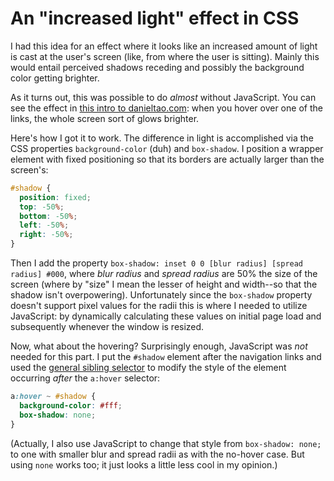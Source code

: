 An "increased light" effect in CSS
==================================

I had this idea for an effect where it looks like an increased amount of light is cast at the user's screen (like, from where the user is sitting). Mainly this would entail perceived shadows receding and possibly the background color getting brighter.

As it turns out, this was possible to do *almost* without JavaScript. You can see the effect in [this intro to danieltao.com](/intros/shadow): when you hover over one of the links, the whole screen sort of glows brighter.

Here's how I got it to work. The difference in light is accomplished via the CSS properties `background-color` (duh) and `box-shadow`. I position a wrapper element with fixed positioning so that its borders are actually larger than the screen's:

```css
#shadow {
  position: fixed;
  top: -50%;
  bottom: -50%;
  left: -50%;
  right: -50%;
}
```

Then I add the property `box-shadow: inset 0 0 [blur radius] [spread radius] #000`, where *blur radius* and *spread radius* are 50% the size of the screen (where by "size" I mean the lesser of height and width--so that the shadow isn't overpowering). Unfortunately since the `box-shadow` property doesn't support pixel values for the radii this is where I needed to utilize JavaScript: by dynamically calculating these values on initial page load and subsequently whenever the window is resized.

Now, what about the hovering? Surprisingly enough, JavaScript was *not* needed for this part. I put the `#shadow` element after the navigation links and used the [general sibling selector](https://developer.mozilla.org/en-US/docs/Web/CSS/General_sibling_selectors) to modify the style of the element occurring *after* the `a:hover` selector:

```css
a:hover ~ #shadow {
  background-color: #fff;
  box-shadow: none;
}
```

(Actually, I also use JavaScript to change that style from `box-shadow: none;` to one with smaller blur and spread radii as with the no-hover case. But using `none` works too; it just looks a little less cool in my opinion.)
